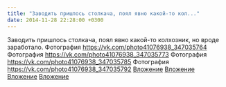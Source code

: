 ```yaml
---
title: "Заводить пришлось столкача, поял явно какой-то кол..."
date: 2014-11-28 22:28:00 +0300
---
```


Заводить пришлось столкача, поял явно какой-то колхозник, но вроде заработало.
Фотография
<a class="vk-attach" href="https://vk.com/photo41076938_347035764">https://vk.com/photo41076938_347035764</a>
Фотография
<a class="vk-attach" href="https://vk.com/photo41076938_347035773">https://vk.com/photo41076938_347035773</a>
Фотография
<a class="vk-attach" href="https://vk.com/photo41076938_347035785">https://vk.com/photo41076938_347035785</a>
Фотография
<a class="vk-attach" href="https://vk.com/photo41076938_347035792">https://vk.com/photo41076938_347035792</a>
<a class="vk-attach" href="https://vk.com/photo41076938_347035764">Вложение</a>
<a class="vk-attach" href="https://vk.com/photo41076938_347035773">Вложение</a>
<a class="vk-attach" href="https://vk.com/photo41076938_347035785">Вложение</a>
<a class="vk-attach" href="https://vk.com/photo41076938_347035792">Вложение</a>
